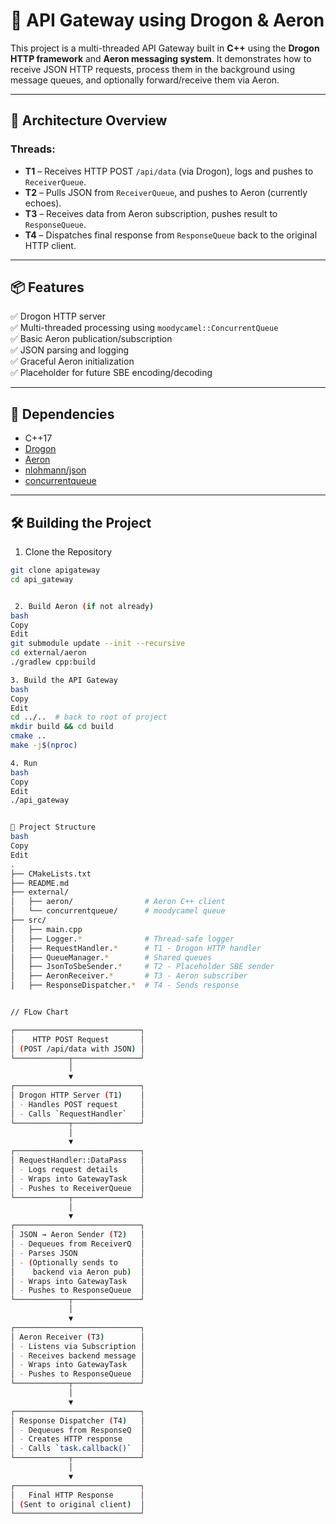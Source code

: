 
# 🚀 API Gateway using Drogon & Aeron

This project is a multi-threaded API Gateway built in **C++** using the **Drogon HTTP framework** and **Aeron messaging system**. It demonstrates how to receive JSON HTTP requests, process them in the background using message queues, and optionally forward/receive them via Aeron.

---

## 🧩 Architecture Overview

### Threads:
- **T1** – Receives HTTP POST `/api/data` (via Drogon), logs and pushes to `ReceiverQueue`.
- **T2** – Pulls JSON from `ReceiverQueue`, and pushes to Aeron (currently echoes).
- **T3** – Receives data from Aeron subscription, pushes result to `ResponseQueue`.
- **T4** – Dispatches final response from `ResponseQueue` back to the original HTTP client.

---

## 📦 Features

✅ Drogon HTTP server  
✅ Multi-threaded processing using `moodycamel::ConcurrentQueue`  
✅ Basic Aeron publication/subscription  
✅ JSON parsing and logging  
✅ Graceful Aeron initialization  
✅ Placeholder for future SBE encoding/decoding

---

## 🔧 Dependencies

- C++17
- [Drogon](https://github.com/drogonframework/drogon)
- [Aeron](https://github.com/real-logic/aeron)
- [nlohmann/json](https://github.com/nlohmann/json)
- [concurrentqueue](https://github.com/cameron314/concurrentqueue)

---

## 🛠️ Building the Project

 1. Clone the Repository
```bash
git clone apigateway
cd api_gateway


 2.	Build Aeron (if not already)
bash
Copy
Edit
git submodule update --init --recursive
cd external/aeron
./gradlew cpp:build

3. Build the API Gateway
bash
Copy
Edit
cd ../..  # back to root of project
mkdir build && cd build
cmake ..
make -j$(nproc)

4. Run
bash
Copy
Edit
./api_gateway


📁 Project Structure
bash
Copy
Edit
.
├── CMakeLists.txt
├── README.md
├── external/
│   ├── aeron/                # Aeron C++ client
│   └── concurrentqueue/      # moodycamel queue
├── src/
│   ├── main.cpp
│   ├── Logger.*              # Thread-safe logger
│   ├── RequestHandler.*      # T1 - Drogon HTTP handler
│   ├── QueueManager.*        # Shared queues
│   ├── JsonToSbeSender.*     # T2 - Placeholder SBE sender
│   ├── AeronReceiver.*       # T3 - Aeron subscriber
│   ├── ResponseDispatcher.*  # T4 - Sends response


// FLow Chart

┌────────────────────────────┐
│    HTTP POST Request       │
│ (POST /api/data with JSON) │
└────────────┬───────────────┘
             │
             ▼
┌────────────────────────────┐
│ Drogon HTTP Server (T1)    │
│ - Handles POST request     │
│ - Calls `RequestHandler`   │
└────────────┬───────────────┘
             │
             ▼
┌────────────────────────────┐
│ RequestHandler::DataPass   │
│ - Logs request details     │
│ - Wraps into GatewayTask   │
│ - Pushes to ReceiverQueue  │
└────────────┬───────────────┘
             │
             ▼
┌────────────────────────────┐
│ JSON → Aeron Sender (T2)   │
│ - Dequeues from ReceiverQ  │
│ - Parses JSON              │
│ - (Optionally sends to     │
│    backend via Aeron pub)  │
│ - Wraps into GatewayTask   │
│ - Pushes to ResponseQueue  │
└────────────┬───────────────┘
             │
             ▼
┌────────────────────────────┐
│ Aeron Receiver (T3)        │
│ - Listens via Subscription │
│ - Receives backend message │
│ - Wraps into GatewayTask   │
│ - Pushes to ResponseQueue  │
└────────────┬───────────────┘
             │
             ▼
┌────────────────────────────┐
│ Response Dispatcher (T4)   │
│ - Dequeues from ResponseQ  │
│ - Creates HTTP response    │
│ - Calls `task.callback()`  │
└────────────┬───────────────┘
             │
             ▼
┌────────────────────────────┐
│   Final HTTP Response      │
│ (Sent to original client)  │
└────────────────────────────┘